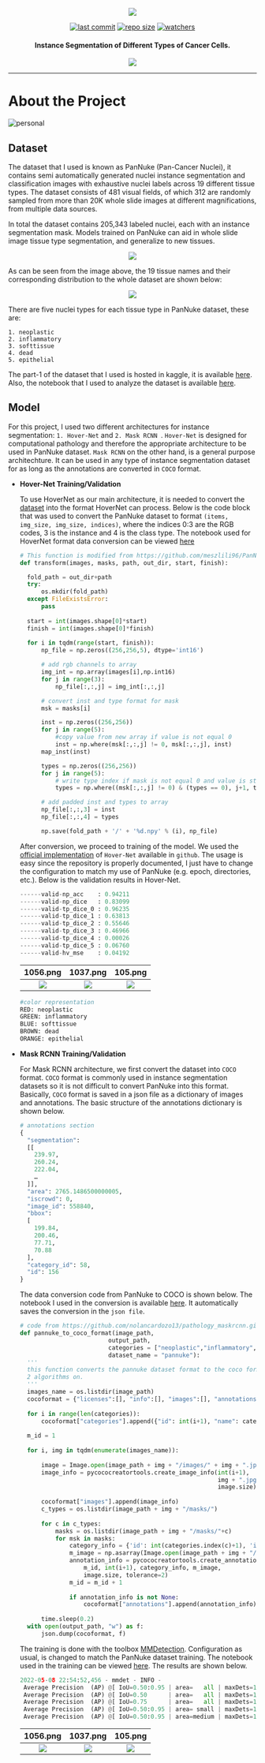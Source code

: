 <p align="center">
  <img 
    src="https://raw.githubusercontent.com/chandlerbing65nm/Pan-Cancer-Nuclei-Instance-Segmentation/main/docs/banner.png?raw=true"
  >
</p>

<div align="center">

  <a href="">![last commit](https://img.shields.io/github/last-commit/chandlerbing65nm/Pan-Cancer-Nuclei-Instance-Segmentation)</a>
  <a href="">![repo size](https://img.shields.io/github/repo-size/chandlerbing65nm/Pan-Cancer-Nuclei-Instance-Segmentation)</a>
  <a href="">![watchers](https://img.shields.io/github/watchers/chandlerbing65nm/Pan-Cancer-Nuclei-Instance-Segmentation?style=social)</a>

</div>

<h4 align="center">Instance Segmentation of Different Types of Cancer Cells.</h4>


<p align="center">
  <img 
    src="https://raw.githubusercontent.com/chandlerbing65nm/Pan-Cancer-Nuclei-Instance-Segmentation/main/docs/demo.gif?raw=true"
  >
</p>

---

# About the Project
![personal](https://img.shields.io/badge/project-chandlertimmdoloriel-red?style=for-the-badge&logo=appveyor)

## Dataset

The dataset that I used is known as PanNuke (Pan-Cancer Nuclei), it contains semi automatically generated nuclei instance segmentation and classification images with exhaustive nuclei labels across 19 different tissue types. The dataset consists of 481 visual fields, of which 312 are randomly sampled from more than 20K whole slide images at different magnifications, from multiple data sources.

In total the dataset contains 205,343 labeled nuclei, each with an instance segmentation mask. Models trained on PanNuke can aid in whole slide image tissue type segmentation, and generalize to new tissues.

<p align="center">
  <img 
    src="https://github.com/chandlerbing65nm/Pan-Cancer-Nuclei-Instance-Segmentation/blob/main/docs/pannuke-dataset.png?raw=true"
  >
</p>

As can be seen from the image above, the 19 tissue names and their corresponding distribution to the whole dataset are shown below:

<p align="center">
  <img 
    src="https://github.com/chandlerbing65nm/Pan-Cancer-Nuclei-Instance-Segmentation/blob/main/docs/distri.jpg?raw=true"
  >
</p>

There are five nuclei types for each tissue type in PanNuke dataset, these are:

```
1. neoplastic
2. inflammatory
3. softtissue
4. dead
5. epithelial
```

The part-1 of the dataset that I used is hosted in kaggle, it is available [here](https://www.kaggle.com/datasets/andrewmvd/cancer-inst-segmentation-and-classification). Also, the notebook that I used to analyze the dataset is available [here](https://www.kaggle.com/code/chandlertimm/pan-cancer-nuclei-data-analysis).

## Model

For this project, I used two different architectures for instance segmentation: ``` 1. Hover-Net ``` and ```2. Mask RCNN ```. ```Hover-Net``` is designed for computational pathology and therefore the appropriate architecture to be used in PanNuke dataset. ```Mask RCNN``` on the other hand, is a general purpose architechture. It can be used in any type of instance segmentation dataset for as long as the annotations are converted in ```COCO``` format.

- **Hover-Net Training/Validation** 

  To use HoverNet as our main architecture, it is needed to convert the [dataset](https://www.kaggle.com/datasets/andrewmvd/cancer-inst-segmentation-and-classification) into the format HoverNet can process. Below is the code block that was used to convert the PanNuke dataset to format ```(items, img_size, img_size, indices)```, where the indices 0:3 are the RGB codes, 3 is the instance and 4 is the class type. The notebook used for HoverNet format data conversion can be viewed [here](https://www.kaggle.com/code/chandlertimm/pan-cancer-nuclei-data-conversion-1)
  
  ```python
  # This function is modified from https://github.com/meszlili96/PanNukeChallenge.git
  def transform(images, masks, path, out_dir, start, finish):

    fold_path = out_dir+path
    try:
        os.mkdir(fold_path)
    except FileExistsError:
        pass
    
    start = int(images.shape[0]*start)
    finish = int(images.shape[0]*finish)
    
    for i in tqdm(range(start, finish)):
        np_file = np.zeros((256,256,5), dtype='int16')

        # add rgb channels to array
        img_int = np.array(images[i],np.int16)
        for j in range(3):
            np_file[:,:,j] = img_int[:,:,j]

        # convert inst and type format for mask
        msk = masks[i]

        inst = np.zeros((256,256))
        for j in range(5):
            #copy value from new array if value is not equal 0
            inst = np.where(msk[:,:,j] != 0, msk[:,:,j], inst)
        map_inst(inst)

        types = np.zeros((256,256))
        for j in range(5):
            # write type index if mask is not equal 0 and value is still 0
            types = np.where((msk[:,:,j] != 0) & (types == 0), j+1, types)

        # add padded inst and types to array
        np_file[:,:,3] = inst
        np_file[:,:,4] = types

        np.save(fold_path + '/' + '%d.npy' % (i), np_file)
  
  ```
  
  After conversion, we proceed to training of the model. We used the [official implementation](https://github.com/vqdang/hover_net) of ```Hover-Net``` available in ```github```. The usage is easy since the repository is properly documented, I just have to change the configuration to match my use of PanNuke (e.g. epoch, directories, etc.). Below is the validation results in Hover-Net.
  
  ```python
  ------valid-np_acc    : 0.94211
  ------valid-np_dice   : 0.83099
  ------valid-tp_dice_0 : 0.96235
  ------valid-tp_dice_1 : 0.63813
  ------valid-tp_dice_2 : 0.55646
  ------valid-tp_dice_3 : 0.46966
  ------valid-tp_dice_4 : 0.00026
  ------valid-tp_dice_5 : 0.06760
  ------valid-hv_mse    : 0.04192
  ```
  
    1056.png                   |  1037.png                 |  105.png
  :-------------------------:|:-------------------------:|:-------------------------:
  ![](https://github.com/chandlerbing65nm/Pan-Cancer-Nuclei-Instance-Segmentation/blob/main/docs/hover-net-1.png?raw=true)  |  ![](https://github.com/chandlerbing65nm/Pan-Cancer-Nuclei-Instance-Segmentation/blob/main/docs/hover-net-2.png?raw=true)  |  ![](https://github.com/chandlerbing65nm/Pan-Cancer-Nuclei-Instance-Segmentation/blob/main/docs/hover-net-3.png?raw=true)
  
  ```bash
  #color representation
  RED: neoplastic
  GREEN: inflammatory
  BLUE: softtissue
  BROWN: dead
  ORANGE: epithelial
  ```
  
  
- **Mask RCNN Training/Validation**

  For Mask RCNN architecture, we first convert the dataset into ```COCO``` format. ```COCO``` format is commonly used in instance segmentation datasets so it is not difficult to convert PanNuke into this format. Basically, ```COCO``` format is saved in a json file as a dictionary of images and annotations. The basic structure of the annotations dictionary is shown below.
  
  ```python
  # annotations section
  {
    "segmentation":
    [[
      239.97,
      260.24,
      222.04,
      …
    ]],
    "area": 2765.1486500000005,
    "iscrowd": 0,
    "image_id": 558840,
    "bbox":
    [
      199.84,
      200.46,
      77.71,
      70.88
    ],
    "category_id": 58,
    "id": 156
  }
  ```
  
  The data conversion code from PanNuke to COCO is shown below. The notebook I used in the conversion is available [here](https://www.kaggle.com/code/chandlertimm/pan-cancer-nuclei-data-conversion-2). It automatically saves the conversion in the ```json file```.
  
  ```python
  # code from https://github.com/nolancardozo13/pathology_maskrcnn.git
  def pannuke_to_coco_format(image_path, 
                           output_path, 
                           categories = ["neoplastic","inflammatory","softtissue","dead","epithelial"] , 
                           dataset_name = "pannuke"):
    '''
    this function converts the pannuke dataset format to the coco format which makes it easier to apply detectron 
    2 algorithms on.
    '''
    images_name = os.listdir(image_path)
    cocoformat = {"licenses":[], "info":[], "images":[], "annotations":[], "categories":[]}
    
    for i in range(len(categories)):
        cocoformat["categories"].append({"id": int(i+1), "name": categories[i], "supercategory": dataset_name})
    
    m_id = 1
    
    for i, img in tqdm(enumerate(images_name)):
        
        image = Image.open(image_path + img + "/images/" + img + ".jpg")
        image_info = pycococreatortools.create_image_info(int(i+1), 
                                                          img + ".jpg" , 
                                                          image.size)
        
        cocoformat["images"].append(image_info)
        c_types = os.listdir(image_path + img + "/masks/")
        
        for c in c_types:
            masks = os.listdir(image_path + img + "/masks/"+c)
            for msk in masks:
                category_info = {'id': int(categories.index(c)+1), 'is_crowd': False}
                m_image = np.asarray(Image.open(image_path + img + "/masks/"+c+"/"+ msk).convert('1')).astype(np.uint8)
                annotation_info = pycococreatortools.create_annotation_info(
                    m_id, int(i+1), category_info, m_image,
                    image.size, tolerance=2)
                m_id = m_id + 1
                
                if annotation_info is not None:
                    cocoformat["annotations"].append(annotation_info) 
                    
        time.sleep(0.2)
    with open(output_path, "w") as f:
        json.dump(cocoformat, f)
  ```
  
  The training is done with the toolbox [MMDetection](https://github.com/open-mmlab/mmdetection). Configuration as usual, is changed to match the PanNuke dataset training. The notebook used in the training can be viewed [here](https://www.kaggle.com/code/chandlertimm/pan-cancer-nuclei-instance-segmentation-2/notebook). The results are shown below.
  
  ```python
  2022-05-08 22:54:52,456 - mmdet - INFO - 
   Average Precision  (AP) @[ IoU=0.50:0.95 | area=   all | maxDets=100 ] = 0.150
   Average Precision  (AP) @[ IoU=0.50      | area=   all | maxDets=1000 ] = 0.304
   Average Precision  (AP) @[ IoU=0.75      | area=   all | maxDets=1000 ] = 0.134
   Average Precision  (AP) @[ IoU=0.50:0.95 | area= small | maxDets=1000 ] = 0.142
   Average Precision  (AP) @[ IoU=0.50:0.95 | area=medium | maxDets=1000 ] = 0.300
  ```
 
     1056.png                   |  1037.png                 |  105.png
  :-------------------------:|:-------------------------:|:-------------------------:
  ![](https://github.com/chandlerbing65nm/Pan-Cancer-Nuclei-Instance-Segmentation/blob/main/docs/maskrcnn-1.png?raw=true)  |  ![](https://github.com/chandlerbing65nm/Pan-Cancer-Nuclei-Instance-Segmentation/blob/main/docs/maskrcnn-2.png?raw=true)  |  ![](https://github.com/chandlerbing65nm/Pan-Cancer-Nuclei-Instance-Segmentation/blob/main/docs/maskrcnn-3.png?raw=true)
